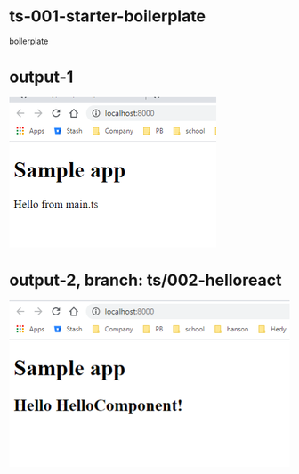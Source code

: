 # ts-001-starter-boilerplate
boilerplate


# output-1
![output](output.png)

# output-2, branch: ts/002-helloreact
![output2](output2.png)
